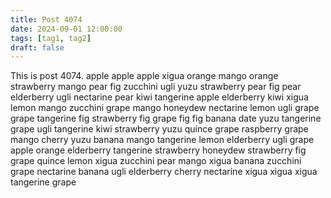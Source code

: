 ```yaml
---
title: Post 4074
date: 2024-09-01 12:00:00
tags: [tag1, tag2]
draft: false
---
```

This is post 4074.
apple
apple
apple
xigua
orange
mango
orange
strawberry
mango
pear
fig
zucchini
ugli
yuzu
strawberry
pear
fig
pear
elderberry
ugli
nectarine
pear
kiwi
tangerine
apple
elderberry
kiwi
xigua
lemon
mango
zucchini
grape
mango
honeydew
nectarine
lemon
ugli
grape
grape
tangerine
fig
strawberry
fig
grape
fig
fig
banana
date
yuzu
tangerine
grape
ugli
tangerine
kiwi
strawberry
yuzu
quince
grape
raspberry
grape
mango
cherry
yuzu
banana
mango
tangerine
lemon
elderberry
ugli
grape
apple
orange
elderberry
tangerine
strawberry
honeydew
strawberry
fig
grape
quince
lemon
xigua
zucchini
pear
mango
xigua
banana
zucchini
grape
nectarine
banana
ugli
elderberry
cherry
nectarine
xigua
xigua
xigua
tangerine
grape
